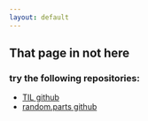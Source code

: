 ```yaml
---
layout: default
---
```

## That page in not here

### try the following repositories:

- [TIL github]
- [random.parts github]



[random.parts github]: https://github.com/random-parts/random-parts.github.io
[TIL github]: https://github.com/random-parts/til/

